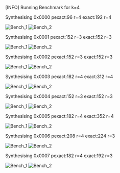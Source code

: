 [INFO] Running Benchmark for k=4

Synthesising 0x0000 pexact:96 r=4 exact:192 r=4

![Bench_1](benchmark_r.png) ![Bench_2](benchmark_s.png  )

Synthesising 0x0001 pexact:152 r=3 exact:152 r=3

![Bench_1](benchmark_r.png) ![Bench_2](benchmark_s.png  )

Synthesising 0x0002 pexact:152 r=3 exact:152 r=3

![Bench_1](benchmark_r.png) ![Bench_2](benchmark_s.png  )

Synthesising 0x0003 pexact:182 r=4 exact:312 r=4

![Bench_1](benchmark_r.png) ![Bench_2](benchmark_s.png  )

Synthesising 0x0004 pexact:152 r=3 exact:152 r=3

![Bench_1](benchmark_r.png) ![Bench_2](benchmark_s.png  )

Synthesising 0x0005 pexact:182 r=4 exact:352 r=4

![Bench_1](benchmark_r.png) ![Bench_2](benchmark_s.png  )

Synthesising 0x0006 pexact:208 r=4 exact:224 r=3

![Bench_1](benchmark_r.png) ![Bench_2](benchmark_s.png  )

Synthesising 0x0007 pexact:182 r=4 exact:192 r=3

![Bench_1](benchmark_r.png) ![Bench_2](benchmark_s.png  )

